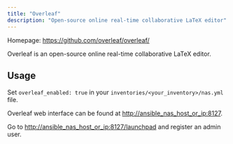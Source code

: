 ```yaml
---
title: "Overleaf"
description: "Open-source online real-time collaborative LaTeX editor"
---
```


Homepage: <https://github.com/overleaf/overleaf/>

Overleaf is an open-source online real-time collaborative LaTeX editor.

## Usage

Set `overleaf_enabled: true` in your `inventories/<your_inventory>/nas.yml` file.

Overleaf web interface can be found at <http://ansible_nas_host_or_ip:8127>.

Go to <http://ansible_nas_host_or_ip:8127/launchpad> and register an admin user.

